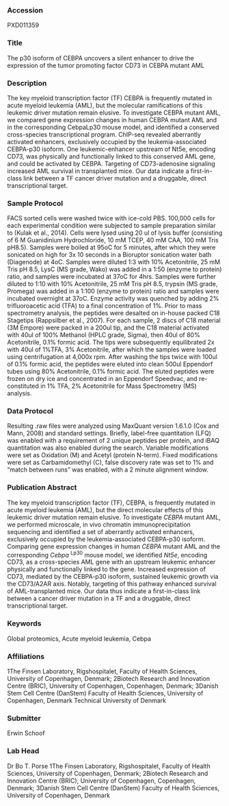 ### Accession
PXD011359

### Title
The p30 isoform of CEBPA uncovers a silent enhancer to drive the expression of the tumor promoting factor CD73 in CEBPA mutant AML

### Description
The key myeloid transcription factor (TF) CEBPA is frequently mutated in acute myeloid leukemia (AML), but the molecular ramifications of this leukemic driver mutation remain elusive. To investigate CEBPA mutant AML, we compared gene expression changes in human CEBPA mutant AML and in the corresponding CebpaLp30 mouse model, and identified a conserved cross-species transcriptional program. ChIP-seq revealed aberrantly activated enhancers, exclusively occupied by the leukemia-associated CEBPA-p30 isoform. One leukemic-enhancer upstream of Nt5e, encoding CD73, was physically and functionally linked to this conserved AML gene, and could be activated by CEBPA. Targeting of CD73-adenosine signaling increased AML survival in transplanted mice. Our data indicate a first-in-class link between a TF cancer driver mutation and a druggable, direct transcriptional target.

### Sample Protocol
FACS sorted cells were washed twice with ice-cold PBS. 100,000 cells for each experimental condition were subjected to sample preparation similar to (Kulak et al., 2014). Cells were lysed using 20 ul of lysis buffer (consisting of 6 M Guanidinium Hydrochloride, 10 mM TCEP, 40 mM CAA, 100 mM Tris pH8.5). Samples were boiled at 95oC for 5 minutes, after which they were sonicated on high for 3x 10 seconds in a Bioruptor sonication water bath (Diagenode) at 4oC. Samples were diluted 1:3 with 10% Acetonitrile, 25 mM Tris pH 8.5, LysC (MS grade, Wako) was added in a 1:50 (enzyme to protein) ratio, and samples were incubated at 37oC for 4hrs. Samples were further diluted to 1:10 with 10% Acetonitrile, 25 mM Tris pH 8.5, trypsin (MS grade, Promega) was added in a 1:100 (enzyme to protein) ratio and samples were incubated overnight at 37oC. Enzyme activity was quenched by adding 2% trifluoroacetic acid (TFA) to a final concentration of 1%. Prior to mass spectrometry analysis, the peptides were desalted on in-house packed C18 Stagetips (Rappsilber et al., 2007). For each sample, 2 discs of C18 material (3M Empore) were packed in a 200ul tip, and the C18 material activated with 40ul of 100% Methanol (HPLC grade, Sigma), then 40ul of 80% Acetonitrile, 0.1% formic acid. The tips were subsequently equilibrated 2x with 40ul of 1%TFA, 3% Acetonitrile, after which the samples were loaded using centrifugation at 4,000x rpm. After washing the tips twice with 100ul of 0.1%  formic acid, the peptides were eluted into clean 500ul Eppendorf tubes using 80% Acetonitrile, 0.1% formic acid. The eluted peptides were frozen on dry ice and concentrated in an Eppendorf Speedvac, and re-constituted in 1% TFA, 2% Acetonitrile for Mass Spectrometry (MS) analysis.

### Data Protocol
Resulting .raw files were analyzed using MaxQuant version 1.6.1.0 (Cox and Mann, 2008) and standard settings. Briefly, label-free quantitation (LFQ) was enabled with a requirement of 2 unique peptides per protein, and iBAQ quantitation was also enabled during the search. Variable modifications were set as Oxidation (M) and Acetyl (protein N-term). Fixed modifications were set as Carbamidomethyl (C), false discovery rate was set to 1% and “match between runs” was enabled, with a 2 minute alignment window.

### Publication Abstract
The key myeloid transcription factor (TF), CEBPA, is frequently mutated in acute myeloid leukemia (AML), but the direct molecular effects of this leukemic driver mutation remain elusive. To investigate <i>CEBPA</i> mutant AML, we performed microscale, in vivo chromatin immunoprecipitation sequencing and identified a set of aberrantly activated enhancers, exclusively occupied by the leukemia-associated CEBPA-p30 isoform. Comparing gene expression changes in human <i>CEBPA</i> mutant AML and the corresponding <i>Cebpa</i> <sup>Lp30</sup> mouse model, we identified <i>Nt5e</i>, encoding CD73, as a cross-species AML gene with an upstream leukemic enhancer physically and functionally linked to the gene. Increased expression of CD73, mediated by the CEBPA-p30 isoform, sustained leukemic growth via the CD73/A2AR axis. Notably, targeting of this pathway enhanced survival of AML-transplanted mice. Our data thus indicate a first-in-class link between a cancer driver mutation in a TF and a druggable, direct transcriptional target.

### Keywords
Global proteomics, Acute myeloid leukemia, Cebpa

### Affiliations
1The Finsen Laboratory, Rigshospitalet, Faculty of Health Sciences, University of Copenhagen, Denmark; 2Biotech Research and Innovation Centre (BRIC), University of Copenhagen, Copenhagen, Denmark; 3Danish Stem Cell Centre (DanStem) Faculty of Health Sciences, University of Copenhagen, Denmark
Technical University of Denmark

### Submitter
Erwin Schoof

### Lab Head
Dr Bo T. Porse
1The Finsen Laboratory, Rigshospitalet, Faculty of Health Sciences, University of Copenhagen, Denmark; 2Biotech Research and Innovation Centre (BRIC), University of Copenhagen, Copenhagen, Denmark; 3Danish Stem Cell Centre (DanStem) Faculty of Health Sciences, University of Copenhagen, Denmark


